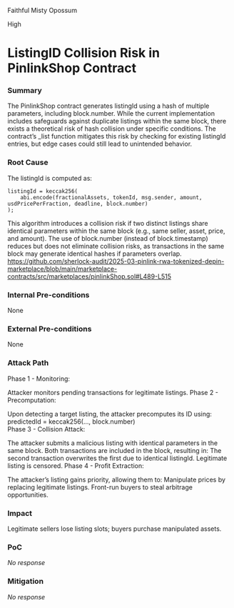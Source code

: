 Faithful Misty Opossum

High

# ListingID Collision Risk in PinlinkShop Contract

### Summary

The PinlinkShop contract generates listingId using a hash of multiple parameters, including block.number. While the current implementation includes safeguards against duplicate listings within the same block, there exists a theoretical risk of hash collision under specific conditions. The contract’s _list function mitigates this risk by checking for existing listingId entries, but edge cases could still lead to unintended behavior.

### Root Cause

The listingId is computed as:
```solidity
listingId = keccak256(
    abi.encode(fractionalAssets, tokenId, msg.sender, amount, usdPricePerFraction, deadline, block.number)
);
```
This algorithm introduces a collision risk if two distinct listings share identical parameters within the ​same block (e.g., same seller, asset, price, and amount). The use of block.number (instead of block.timestamp) reduces but does not eliminate collision risks, as transactions in the same block may generate identical hashes if parameters overlap.
https://github.com/sherlock-audit/2025-03-pinlink-rwa-tokenized-depin-marketplace/blob/main/marketplace-contracts/src/marketplaces/pinlinkShop.sol#L489-L515
### Internal Pre-conditions

None

### External Pre-conditions

None

### Attack Path

Phase 1 - Monitoring:

Attacker monitors pending transactions for legitimate listings.
​Phase 2 - Precomputation:

Upon detecting a target listing, the attacker precomputes its ID using:
predictedId = keccak256(..., block.number)  
​Phase 3 - Collision Attack:

The attacker submits a ​malicious listing with identical parameters in the same block.
Both transactions are included in the block, resulting in:
The second transaction overwrites the first due to identical listingId.
Legitimate listing is ​censored.
​Phase 4 - Profit Extraction:

The attacker’s listing gains priority, allowing them to:
Manipulate prices by replacing legitimate listings.
Front-run buyers to steal arbitrage opportunities.

### Impact

Legitimate sellers lose listing slots; buyers purchase manipulated assets.

### PoC

_No response_

### Mitigation

_No response_